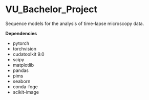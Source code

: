 # VU_Bachelor_Project
Sequence models for the analysis of time-lapse microscopy data.

<b>Dependencies</b>
<ul>
	<li>pytorch</li>
	<li>torchvision</li>
	<li>cudatoolkit 9.0</li>
	<li>scipy</li>
	<li>matplotlib</li>
	<li>pandas</li>
	<li>pims</li>
	<li>seaborn</li>
	<li>conda-foge</li>
	<li>scikit-image</li>
</ul>
